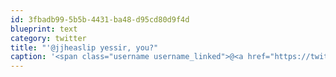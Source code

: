 ```yaml
---
id: 3fbadb99-5b5b-4431-ba48-d95cd80d9f4d
blueprint: text
category: twitter
title: "'@jjheaslip yessir, you?"
caption: '<span class="username username_linked">@<a href="https://twitter.com/jjheaslip" title="Anthony Cook">jjheaslip</a></span> yessir, you?'
---
```

